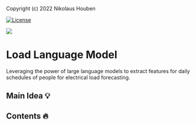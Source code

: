 Copyright (c) 2022 Nikolaus Houben

[![License](https://img.shields.io/badge/License-Apache%202.0-blue.svg)](https://opensource.org/licenses/Apache-2.0)

[![](https://raw.githubusercontent.com/wandb/assets/main/wandb-github-badge-gradient.svg)](https://wandb.ai/wattcast/SFH%20Load%20Forecasting?workspace=user-nikolaushouben)

# Load Language Model
Leveraging the power of large language models to extract features for daily schedules of people for electrical load forecasting.



## Main Idea 💡



## Contents 🔥
